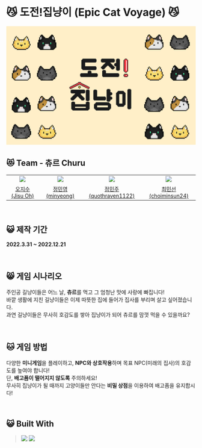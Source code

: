 # 😼 도전!집냥이 (Epic Cat Voyage) 😼

<img src = "https://github.com/EpicCatVoyage/EpicCatVoyage/blob/main/images/title.png?raw=true"/>
<br>

## 😻 Team - 츄르 Churu

<table align = "center">
  <tr align = "center">
    <td><a href="https://github.com/5jisoo"><img src="https://avatars.githubusercontent.com/u/96935231?v=4" width=200></a></td>
    <td><a href="https://github.com/minmaker-komu"><img src="https://avatars.githubusercontent.com/u/57564866?v=4" width=200></a></td>
    <td><a href="https://github.com/quothraven1122"><img src="https://avatars.githubusercontent.com/u/102286920?v=4" width=200></a></td>
    <td><a href="https://github.com/choiminsun24"><img src="https://avatars.githubusercontent.com/u/102586362?v=4" width=200></a></td>
  </tr>
  <tr align = "center">
    <td><a href = "https://github.com/5jisoo">오지수 (Jisu Oh)</a></td>
    <td><a href = "https://github.com/minmaker-komu">정민영 (minyeong)</a></td>
    <td><a href = "https://github.com/quothraven1122">정민주 (quothraven1122)</a></td>
    <td><a href = "https://github.com/choiminsun24">최민선 (choiminsun24)</a></td>
  </tr>

</table>
<br>

## 😺 제작 기간
**2022.3.31 ~ 2022.12.21**


<br>

## 😸 게임 시나리오

주인공 길냥이들은 어느 날, **츄르**를 먹고 그 엄청난 맛에 사랑에 빠집니다!<br>
바깥 생활에 지친 길냥이들은 이제 따뜻한 집에 들어가 집사를 부리며 살고 싶어졌습니다. <br>
과연 길냥이들은 무사히 호감도를 쌓아 집냥이가 되어 츄르를 맘껏 먹을 수 있을까요?

<br>

## 🐱 게임 방법

다양한 **미니게임**을 플레이하고, **NPC와 상호작용**하며 목표 NPC(미래의 집사)의 호감도를 높여야 합니다! <br>
단, **배고픔이 떨어지지 않도록** 주의하세요!<br>
무사히 집냥이가 될 때까지 고양이들만 안다는 **비밀 상점**을 이용하여 배고픔을 유지합시다!

<br>

## 😺 Built With
> <img src="https://img.shields.io/badge/Unity-FFFFFF?style=for-the-badge&logo=Unity&logoColor=black"/>
>
> <img src="https://img.shields.io/badge/C Sharp-239120?style=for-the-badge&logo=C Sharp&logoColor=white"/>



